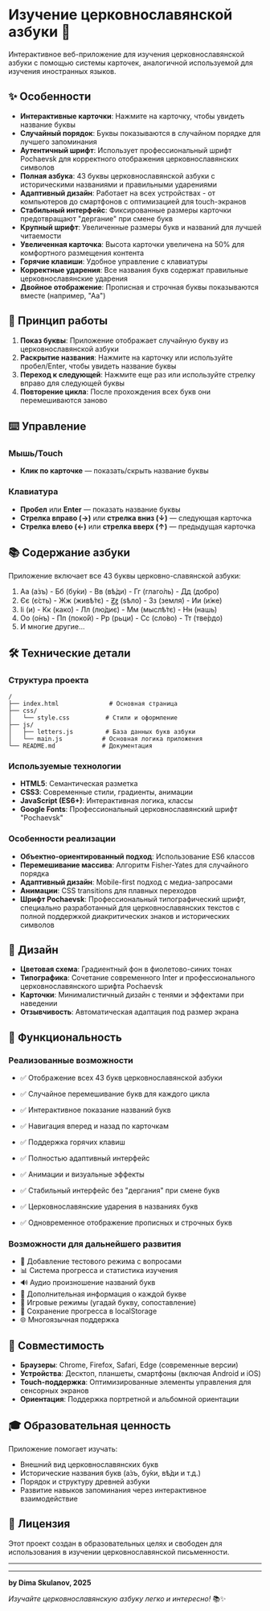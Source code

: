 # Изучение церковнославянской азбуки 📜

Интерактивное веб-приложение для изучения церковнославянской азбуки с помощью системы карточек, аналогичной используемой для изучения иностранных языков.

## ✨ Особенности

- **Интерактивные карточки**: Нажмите на карточку, чтобы увидеть название буквы
- **Случайный порядок**: Буквы показываются в случайном порядке для лучшего запоминания
- **Аутентичный шрифт**: Использует профессиональный шрифт Pochaevsk для корректного отображения церковнославянских символов
- **Полная азбука**: 43 буквы церковнославянской азбуки с историческими названиями и правильными ударениями
- **Адаптивный дизайн**: Работает на всех устройствах - от компьютеров до смартфонов с оптимизацией для touch-экранов
- **Стабильный интерфейс**: Фиксированные размеры карточки предотвращают "дергание" при смене букв
- **Крупный шрифт**: Увеличенные размеры букв и названий для лучшей читаемости
- **Увеличенная карточка**: Высота карточки увеличена на 50% для комфортного размещения контента
- **Горячие клавиши**: Удобное управление с клавиатуры
- **Корректные ударения**: Все названия букв содержат правильные церковнославянские ударения
- **Двойное отображение**: Прописная и строчная буквы показываются вместе (например, "Аа")

## 🎯 Принцип работы

1. **Показ буквы**: Приложение отображает случайную букву из церковнославянской азбуки
2. **Раскрытие названия**: Нажмите на карточку или используйте пробел/Enter, чтобы увидеть название буквы
3. **Переход к следующей**: Нажмите еще раз или используйте стрелку вправо для следующей буквы
4. **Повторение цикла**: После прохождения всех букв они перемешиваются заново

## ⌨️ Управление

### Мышь/Touch
- **Клик по карточке** — показать/скрыть название буквы

### Клавиатура
- **Пробел** или **Enter** — показать название буквы
- **Стрелка вправо (→)** или **стрелка вниз (↓)** — следующая карточка
- **Стрелка влево (←)** или **стрелка вверх (↑)** — предыдущая карточка

## 📚 Содержание азбуки

Приложение включает все 43 буквы церковно-славянской азбуки:

1. Аа (а́зъ) - Бб (бу́ки) - Вв (вѣ́ди) - Гг (глаго́ль) - Дд (добро́)
2. Єє (є́сть) - Жж (живѣ́тє) - Ꙃꙃ (ѕѣло́) - Зз (земля́) - Ии (и́же)
3. Іі (и) - Кк (како́) - Лл (лю́диє) - Мм (мыслѣ́тє) - Нн (нашь)
4. Оо (о́нъ) - Пп (поко́й) - Рр (рьци́) - Сс (сло́во) - Тт (тве́рдо)
5. И многие другие...

## 🛠️ Технические детали

### Структура проекта
```
/
├── index.html              # Основная страница
├── css/
│   └── style.css          # Стили и оформление
├── js/
│   ├── letters.js         # База данных букв азбуки
│   └── main.js           # Основная логика приложения
└── README.md             # Документация
```

### Используемые технологии
- **HTML5**: Семантическая разметка
- **CSS3**: Современные стили, градиенты, анимации
- **JavaScript (ES6+)**: Интерактивная логика, классы
- **Google Fonts**: Профессиональный церковнославянский шрифт "Pochaevsk"

### Особенности реализации
- **Объектно-ориентированный подход**: Использование ES6 классов
- **Перемешивание массива**: Алгоритм Fisher-Yates для случайного порядка
- **Адаптивный дизайн**: Mobile-first подход с медиа-запросами
- **Анимации**: CSS transitions для плавных переходов
- **Шрифт Pochaevsk**: Профессиональный типографический шрифт, специально разработанный для церковнославянских текстов с полной поддержкой диакритических знаков и исторических символов

## 🎨 Дизайн

- **Цветовая схема**: Градиентный фон в фиолетово-синих тонах
- **Типографика**: Сочетание современного Inter и профессионального церковнославянского шрифта Pochaevsk
- **Карточки**: Минималистичный дизайн с тенями и эффектами при наведении
- **Отзывчивость**: Автоматическая адаптация под размер экрана

## 🚀 Функциональность

### Реализованные возможности
- ✅ Отображение всех 43 букв церковнославянской азбуки
- ✅ Случайное перемешивание букв для каждого цикла
- ✅ Интерактивное показание названий букв
- ✅ Навигация вперед и назад по карточкам
- ✅ Поддержка горячих клавиш

- ✅ Полностью адаптивный интерфейс
- ✅ Анимации и визуальные эффекты
- ✅ Стабильный интерфейс без "дергания" при смене букв
- ✅ Церковнославянские ударения в названиях букв
- ✅ Одновременное отображение прописных и строчных букв

### Возможности для дальнейшего развития
- 📝 Добавление тестового режима с вопросами
- 📊 Система прогресса и статистика изучения
- 🔊 Аудио произношение названий букв
- 📖 Дополнительная информация о каждой букве
- 🎯 Игровые режимы (угадай букву, сопоставление)
- 💾 Сохранение прогресса в localStorage
- 🌐 Многоязычная поддержка

## 📱 Совместимость

- **Браузеры**: Chrome, Firefox, Safari, Edge (современные версии)
- **Устройства**: Десктоп, планшеты, смартфоны (включая Android и iOS)
- **Touch-поддержка**: Оптимизированные элементы управления для сенсорных экранов
- **Ориентация**: Поддержка портретной и альбомной ориентации

## 🎓 Образовательная ценность

Приложение помогает изучать:
- Внешний вид церковнославянских букв
- Исторические названия букв (а́зъ, бу́ки, вѣ́ди и т.д.)
- Порядок и структуру древней азбуки
- Развитие навыков запоминания через интерактивное взаимодействие

## 📄 Лицензия

Этот проект создан в образовательных целях и свободен для использования в изучении церковнославянской письменности.

---

---

**by Dima Skulanov, 2025** 

*Изучайте церковнославянскую азбуку легко и интересно!* 📚✨
